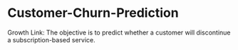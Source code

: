 # Customer-Churn-Prediction
Growth Link: The objective is to predict whether a customer will discontinue a subscription-based service.
